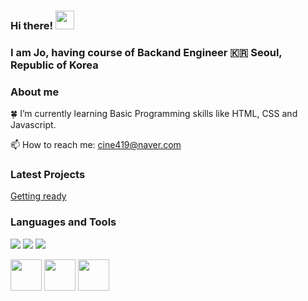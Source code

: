 ### Hi there! <img src="https://raw.githubusercontent.com/MartinHeinz/MartinHeinz/master/wave.gif" width="30px">
### I am Jo, having course of Backand Engineer :kr: Seoul, Republic of Korea 

### About me

:four_leaf_clover: I’m currently learning Basic Programming skills like HTML, CSS and Javascript.<br/>
<!-- :pencil: Sometimes I write articles on [Medium](https://medium.com/) <br/> <!-- Add a links-->
📫 How to reach me: cine419@naver.com <br/>

### Latest Projects
[Getting ready](https://github.com/twghy)

### Languages and Tools

<p>
<img src="https://img.shields.io/badge/HTML5-E34F26?&style=flat-square&logo=html5&logoColor=white"/> 
<img src="https://img.shields.io/badge/CSS3-1572B6?style=flat-square&logo=css3&logoColor=white" /> 
<img src="https://img.shields.io/badge/JavaScript-323330?style=flat-square&logo=javascript&logoColor=F7DF1E" />
</p>

<p>
<img src="https://cdn.jsdelivr.net/gh/devicons/devicon/icons/html5/html5-original-wordmark.svg" width="50" height="50"/>
<img src="https://cdn.jsdelivr.net/gh/devicons/devicon/icons/css3/css3-original-wordmark.svg" width="50" height="50"/>
<img src="https://cdn.jsdelivr.net/gh/devicons/devicon/icons/javascript/javascript-original.svg" width="50" height="50"/>
</p>
